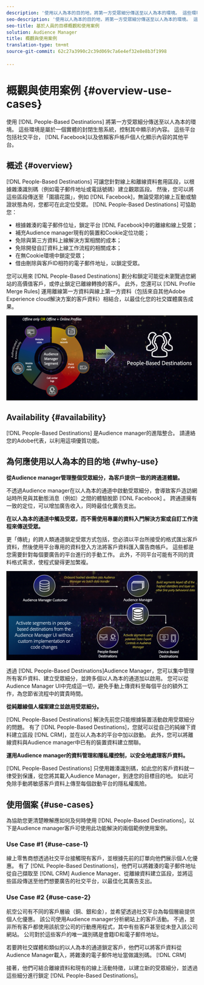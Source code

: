 ```yaml
---
description: '使用以人為本的目的地，將第一方受眾細分傳送至以人為本的環境。 這些環境是屬於一個實體的封閉生態系統，控制其中顯示的內容。 這些平台包括Facebook等社交平台，以及依賴客戶帳戶個人化顯示內容的其他平台。 '
seo-description: '使用以人為本的目的地，將第一方受眾細分傳送至以人為本的環境。 這些環境是屬於一個實體的封閉生態系統，控制其中顯示的內容。 這些平台包括Facebook等社交平台，以及依賴客戶帳戶個人化顯示內容的其他平台。  '
seo-title: 基於人員的目標概觀和使用案例
solution: Audience Manager
title: 概觀與使用案例
translation-type: tm+mt
source-git-commit: 62c27a3990c2c39d069c7a6e4ef32e8e8b3f1998

---
```



# 概觀與使用案例 {#overview-use-cases}

使用 [!DNL People-Based Destinations] 將第一方受眾細分傳送至以人為本的環境。 這些環境是屬於一個實體的封閉生態系統，控制其中顯示的內容。 這些平台包括社交平台， [!DNL Facebook]以及依賴客戶帳戶個人化顯示內容的其他平台。

## 概述 {#overview}

[!DNL People-Based Destinations] 可讓您針對線上和離線資料套用區段，以根據雜湊識別碼（例如電子郵件地址或電話號碼）建立觀眾區段。 然後，您可以將這些區段傳送至「圍牆花園」，例如 [!DNL Facebook]，無論受眾的線上互動或驗證狀態為何，您都可在此定位受眾。 [!DNL People-Based Destinations] 可協助您：

* 根據雜湊的電子郵件位址，鎖定平台 [!DNL Facebook]中的離線和線上受眾；
* 補充Audience manager現有的裝置和Cookie定位功能；
* 免除與第三方資料上線解決方案相關的成本；
* 免除開發自訂資料上線工作流程的相關成本；
* 在無Cookie環境中鎖定受眾；
* 借由刪除與客戶ID相符的電子郵件地址，以鎖定受眾。

您可以用來 [!DNL People-Based Destinations] 劃分和鎖定可能從未瀏覽過您網站的高價值客戶，或停止鎖定已離線轉換的客戶。 此外，您還可以 [!DNL Profile Merge Rules] 運用離線第一方資料與線上第一方資料（包括來自其他Adobe Experience cloud解決方案的客戶資料）相結合，以最佳化您的社交媒體廣告成果。

![pbd-overview](assets/pbd-overview.png)

## Availability {#availability}

[!DNL People-Based Destinations] 是Audience manager的進階整合。 請連絡您的Adobe代表，以利用這項優質功能。

## 為何應使用以人為本的目的地 {#why-use}

**從Audience manager管理整個受眾細分，為客戶提供一致的跨通道體驗。**

不透過Audience manager在以人為本的通道中啟動受眾細分，會導致客戶造訪網站時所見與其動態消息（例如）之間的體驗脫節 [!DNL Facebook] 。 跨通道擁有一致的定位，可以增加廣告收入，同時最佳化廣告支出。

**在以人為本的通道中觸及受眾，而不需使用專屬的資料入門解決方案或自訂工作流程來傳送受眾。**

更「傳統」的跨人類通道鎖定受眾方式包括，您必須以平台所接受的格式匯出客戶資料，然後使用平台專用的資料登入方法將客戶資料匯入廣告商帳戶。 這些都是您需要針對每個要廣告的平台進行的手動工作。 此外，不同平台可能有不同的資料格式需求，使程式變得更加繁複。

![pbd-overview](assets/pbd-diagram.png)

透過 [!DNL People-Based Destinations]Audience Manager，您可以集中管理所有客戶資料、建立受眾細分，並跨多個以人為本的通道加以啟用。 您可以從Audience Manager UI中完成這一切，避免手動上傳資料至每個平台的額外工作，為您節省流程中的寶貴時間。

**從純離線個人檔案建立並啟用受眾細分。**

[!DNL People-Based Destinations] 解決先前您只能根據裝置活動啟用受眾細分的問題。 有了 [!DNL People-Based Destinations]，您就可以從自己的純線下資料建立區段 [!DNL CRM]，並在以人為本的平台中加以啟動。 此外，您可以將離線資料與Audience manager中已有的裝置資料建立關聯。

**運用Audience manager的資料管理和隱私權控制，以安全地處理客戶資料。**

[!DNL People-Based Destinations] 只使用雜湊識別碼，如此您的客戶資料就一律受到保護，從您將其載入Audience Manager，到達您的目標目的地。 如此可免除手動將敏感客戶資料上傳至每個啟動平台的隱私權風險。

## 使用個案 {#use-cases}

為協助您更清楚瞭解應如何及何時使用 [!DNL People-Based Destinations]，以下是Audience manager客戶可使用此功能解決的兩個範例使用案例。

### Use Case #1 {#use-case-1}

線上零售商想透過社交平台接觸現有客戶，並根據先前的訂單向他們展示個人化優惠。 有了 [!DNL People-Based Destinations]，他們可以將雜湊的電子郵件地址從自己擷取至 [!DNL CRM] Audience Manager、從離線資料建立區段，並將這些區段傳送至他們想要廣告的社交平台，以最佳化其廣告支出。

### Use Case #2 {#use-case-2}

航空公司有不同的客戶層級（銅、銀和金），並希望透過社交平台為每個層級提供個人化優惠。 該公司使用Audience manager分析網站上的客戶活動。 不過，並非所有客戶都使用該航空公司的行動應用程式，其中有些客戶甚至從未登入該公司網站。 公司對於這些客戶的唯一識別碼是會籍ID和電子郵件地址。

若要跨社交媒體和類似的以人為本的通道鎖定客戶，他們可以將客戶資料從Audience Manager載入，將雜湊的電子郵件地址當做識別碼。 [!DNL CRM]

接著，他們可結合離線資料和現有的線上活動特徵，以建立新的受眾細分，並透過這些細分進行鎖定 [!DNL People-Based Destinations]。
